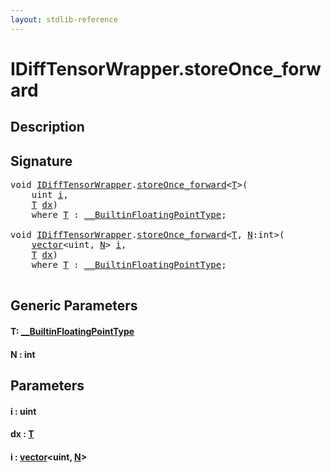 ```yaml
---
layout: stdlib-reference
---
```


# IDiffTensorWrapper\.storeOnce\_forward

## Description





## Signature 

<pre>
<span class="code_keyword">void</span> <a href="index.html" class="code_type">IDiffTensorWrapper</a>.<a href="storeonce_forward-5.html">storeOnce_forward</a>&lt;<a href="storeonce_forward-5.html#typeparam-T" class="code_type">T</a>&gt;(
    <span class="code_keyword">uint</span> <a href="storeonce_forward-5.html#decl-i" class="code_param">i</a>,
    <a href="storeonce_forward-5.html#typeparam-T" class="code_type">T</a> <a href="storeonce_forward-5.html#decl-dx" class="code_param">dx</a>)
    <span class='code_keyword'>where</span> <a href="storeonce_forward-5.html#typeparam-T" class="code_type">T</a> : <a href="index.html" class="code_type">__BuiltinFloatingPointType</a>;

<span class="code_keyword">void</span> <a href="index.html" class="code_type">IDiffTensorWrapper</a>.<a href="storeonce_forward-5.html">storeOnce_forward</a>&lt;<a href="storeonce_forward-5.html#typeparam-T" class="code_type">T</a>, <a href="storeonce_forward-5.html#decl-N" class="code_var">N</a>:<span class="code_keyword">int</span>&gt;(
    <a href="index.html" class="code_type">vector</a>&lt;<span class="code_keyword">uint</span>, <a href="storeonce_forward-5.html#decl-N" class="code_var">N</a>&gt; <a href="storeonce_forward-5.html#decl-i" class="code_param">i</a>,
    <a href="storeonce_forward-5.html#typeparam-T" class="code_type">T</a> <a href="storeonce_forward-5.html#decl-dx" class="code_param">dx</a>)
    <span class='code_keyword'>where</span> <a href="storeonce_forward-5.html#typeparam-T" class="code_type">T</a> : <a href="index.html" class="code_type">__BuiltinFloatingPointType</a>;

</pre>

## Generic Parameters

####  <a id="typeparam-T"></a>T: [\_\_BuiltinFloatingPointType](../0_builtinfloatingpointtype-029hm/index)
####  <a id="decl-N"></a>N  : int

## Parameters

####  <a id="decl-i"></a>i  : uint
####  <a id="decl-dx"></a>dx  : [T](storeonce_forward-5#typeparam-T)
####  <a id="decl-i"></a>i  : [vector](../../types/vector/index)\<uint, [N](../../types/vector/index#decl-N)\>

